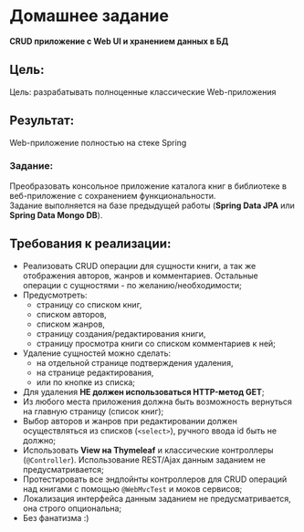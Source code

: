 
# Домашнее задание
**CRUD приложение с Web UI и хранением данных в БД**

## Цель:
Цель: разрабатывать полноценные классические Web-приложения

## Результат:
Web-приложение полностью на стеке Spring


### Задание:
Преобразовать консольное приложение каталога книг в библиотеке в веб-приложение с сохранением функциональности.  
Задание выполняется на базе предыдущей работы (**Spring Data JPA** или **Spring Data Mongo DB**).


## Требования к реализации:
- Реализовать CRUD операции для сущности книги, а так же отображения авторов, жанров и комментариев. Остальные операции с сущностями - по желанию/необходимости;
- Предусмотреть:
    - страницу со списком книг,
    - списком авторов,
    - списком жанров,
    - страницу создания/редактирования книги,
    - страницу просмотра книги со списком комментариев к ней;
- Удаление сущностей можно сделать:
    - на отдельной странице подтверждения удаления,
    - на странице редактирования,
    - или по кнопке из списка;
- Для удаления **НЕ должен использоваться HTTP-метод GET**;
- Из любого места приложения должна быть возможность вернуться на главную страницу (список книг);
- Выбор авторов и жанров при редактировании должен осуществляться из списков (`<select>`), ручного ввода id быть не должно;
- Использовать **View на Thymeleaf** и классические контроллеры (`@Controller`). Использование REST/Ajax данным заданием не предусматривается;
- Протестировать все эндпойнты контроллеров для CRUD операций над книгами с помощью `@WebMvcTest` и моков сервисов;
- Локализация интерфейса данным заданием не предусматривается, она строго опциональна;
- Без фанатизма :)
